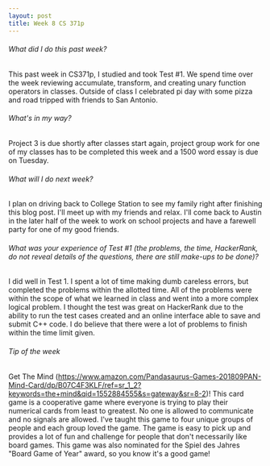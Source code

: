 ```yaml
---
layout: post
title: Week 8 CS 371p
---
```


###### What did I do this past week?
This past week in CS371p, I studied and took Test #1. We spend time over the week reviewing accumulate, transform, and creating unary function operators in classes. Outside of class I celebrated pi day with some pizza and road tripped with friends to San Antonio.

###### What's in my way?
Project 3 is due shortly after classes start again,  project group work for one of my classes has to be completed this week and a 1500 word essay is due on Tuesday.

###### What will I do next week?
I plan on driving back to College Station to see my family right after finishing this blog post. I'll meet up with my friends and relax. I'll come back to Austin in the later half of the week to work on school projects and have a farewell party for one of my good friends.

###### What was your experience of Test #1 (the problems, the time, HackerRank, do not reveal details of the questions, there are still make-ups to be done)?
I did well in Test 1. I spent a lot of time making dumb careless errors, but completed the problems within the allotted time. All of the problems were within the scope of what we learned in class and went into a more complex logical problem. I thought the test was great on HackerRank due to the ability to run the test cases created and an online interface able to save and submit C++ code. I do believe that there were a lot of problems to finish within the time limit given.

###### Tip of the week
Get The Mind (https://www.amazon.com/Pandasaurus-Games-201809PAN-Mind-Card/dp/B07C4F3KLF/ref=sr_1_2?keywords=the+mind&qid=1552884555&s=gateway&sr=8-2)! This card game is a cooperative game where everyone is trying to play their numerical cards from least to greatest. No one is allowed to communicate and no signals are allowed. I've taught this game to four unique groups of people and each group loved the game. The game is easy to pick up and provides a lot of fun and challenge for people that don't necessarily like board games. This game was also nominated for the Spiel des Jahres "Board Game of Year" award, so you know it's a good game!
